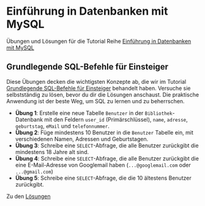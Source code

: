 # Einführung in Datenbanken mit MySQL

Übungen und Lösungen für die Tutorial Reihe [Einführung in Datenbanken mit MySQL](https://informatik-ninja.de/tutorials/einfuehrung-datenbanken-mysql)

## Grundlegende SQL-Befehle für Einsteiger

Diese Übungen decken die wichtigsten Konzepte ab, die wir im  Tutorial [Grundlegende SQL-Befehle für Einsteiger](https://informatik-ninja.de/tutorials/grundlegende-sql-befehle#content-%C3%BCbungen) behandelt haben. Versuche sie selbstständig zu lösen, bevor du dir die Lösungen anschaust. Die praktische Anwendung ist der beste Weg, um SQL zu lernen und zu beherrschen.

- **Übung 1**: Erstelle eine neue Tabelle `Benutzer` in der `Bibliothek`-Datenbank mit den Feldern `user_id` (Primärschlüssel), `name`, `adresse`, `geburtstag`, `eMail` und `telefonnummer`.
- **Übung 2**: Füge mindestens 10 Benutzer in die `Benutzer` Tabelle ein, mit verschiedenen Namen, Adressen und Geburtstagen.
- **Übung 3**: Schreibe eine `SELECT`-Abfrage, die alle Benutzer zurückgibt die mindestens 18 Jahre alt sind.
- **Übung 4**: Schreibe eine `SELECT`-Abfrage, die alle Benutzer zurückgibt die eine E-Mail-Adresse von Googlemail haben (`...@googlemail.com` oder `...@gmail.com`)
- **Übung 5**: Schreibe eine `SELECT`-Abfrage, die die 10 ältestens Benutzer zurückgibt.

Zu den [Lösungen](grundlegende-sql-befehle.md)
